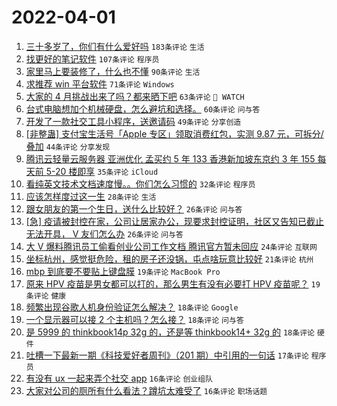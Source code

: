 # 2022-04-01

1. [三十多岁了，你们有什么爱好吗](https://www.v2ex.com/t/844250) `183条评论` `生活`
1. [找更好的笔记软件](https://www.v2ex.com/t/844271) `107条评论` `程序员`
1. [家里马上要装修了，什么也不懂](https://www.v2ex.com/t/844240) `90条评论` `生活`
1. [求推荐 win 平台软件](https://www.v2ex.com/t/844262) `71条评论` `Windows`
1. [大家的 4 月挑战出来了吗？都来晒下吧](https://www.v2ex.com/t/844283) `63条评论` ` WATCH`
1. [台式电脑想加个机械硬盘，怎么避坑和选择。](https://www.v2ex.com/t/844228) `60条评论` `问与答`
1. [开发了一款社交工具小程序，送邀请码](https://www.v2ex.com/t/844334) `49条评论` `分享创造`
1. [[非整蛊] 支付宝生活号「Apple 专区」领取消费红包，实测 9.87 元，可拆分/叠加](https://www.v2ex.com/t/844236) `44条评论` `分享发现`
1. [腾讯云轻量云服务器 亚洲优化 孟买约 5 年 133 香港新加坡东京约 3 年 155 每天前 5-20 楼即享](https://www.v2ex.com/t/844303) `35条评论` `iCloud`
1. [看纯英文技术文档速度慢。。你们怎么习惯的](https://www.v2ex.com/t/844358) `32条评论` `程序员`
1. [应该怎样度过这一生](https://www.v2ex.com/t/844354) `28条评论` `生活`
1. [跟女朋友的第一个生日，送什么比较好？](https://www.v2ex.com/t/844342) `26条评论` `问与答`
1. [[急] 疫请被封控在家，公司让居家办公，现要求封控证明，社区又告知已截止无法开具， V 友们怎么办](https://www.v2ex.com/t/844274) `26条评论` `问与答`
1. [大 V 爆料腾讯员工偷看创业公司工作文档 腾讯官方暂未回应](https://www.v2ex.com/t/844267) `24条评论` `互联网`
1. [坐标杭州，感觉挺危险，租的房子还没锅，屯点啥玩意比较好](https://www.v2ex.com/t/844321) `21条评论` `杭州`
1. [mbp 到底要不要贴上键盘膜](https://www.v2ex.com/t/844317) `19条评论` `MacBook Pro`
1. [原来 HPV 疫苗是男女都可以打的，那么男生有没有必要打 HPV 疫苗呢？](https://www.v2ex.com/t/844254) `19条评论` `健康`
1. [频繁出现谷歌人机身份验证怎么解决？](https://www.v2ex.com/t/844256) `18条评论` `Google`
1. [一个显示器可以接 2 个主机吗？怎么接？](https://www.v2ex.com/t/844241) `18条评论` `问与答`
1. [是 5999 的 thinkbook14p 32g 的，还是等 thinkbook14+ 32g 的](https://www.v2ex.com/t/844226) `18条评论` `硬件`
1. [吐槽一下最新一期《科技爱好者周刊》（201 期）中引用的一句话](https://www.v2ex.com/t/844251) `17条评论` `程序员`
1. [有没有 ux 一起来弄个社交 app](https://www.v2ex.com/t/844331) `16条评论` `创业组队`
1. [大家对公司的厕所有什么看法？蹲坑太难受了](https://www.v2ex.com/t/844294) `16条评论` `职场话题`
